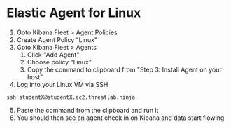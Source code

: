 # Elastic Agent for Linux

1. Goto Kibana Fleet > Agent Policies
2. Create Agent Policy "Linux"
3. Goto Kibana Fleet > Agents 
   1. Click "Add Agent"
   2. Choose policy "Linux"
   3. Copy the command to clipboard from "Step 3: Install Agent on your host"
4. Log into your Linux VM via SSH 
```shell
ssh studentX@studentX.ec2.threatlab.ninja
```
5. Paste the command from the clipboard and run it
6. You should then see an agent check in on Kibana and data start flowing